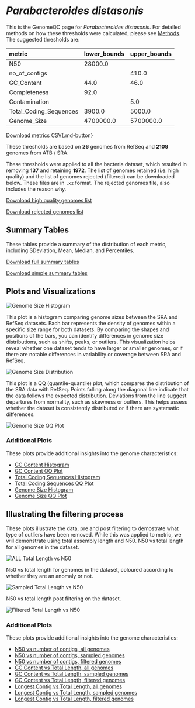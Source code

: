 # *Parabacteroides distasonis*

This is the GenomeQC page for *Parabacteroides distasonis*. For detailed methods on how these thresholds were calculated, please see [Methods](../../methods.md).
The suggested thresholds are: 

| metric                 | lower_bounds   | upper_bounds   |
|:-----------------------|:---------------|:---------------|
| N50                    | 28000.0        |                |
| no_of_contigs          |                | 410.0          |
| GC_Content             | 44.0           | 46.0           |
| Completeness           | 92.0           |                |
| Contamination          |                | 5.0            |
| Total_Coding_Sequences | 3900.0         | 5000.0         |
| Genome_Size            | 4700000.0      | 5700000.0      |

[Download metrics CSV](Parabacteroides_distasonis_metrics.csv){.md-button}


These thresholds are based on **26** genomes from RefSeq and **2109** genomes from ATB / SRA.

These thresholds were applied to all the bacteria dataset, which resulted in removing **137** and retaining **1972**.
The list of genomes retained (i.e. high quality) and the list of genomes rejected (filtered) can be downloaded below. These files are in `.xz` format. The rejected genomes file, also includes the reason why.

[Download high quality genomes list](Parabacteroides_distasonis_high_quality_genomes.csv.xz)


[Download rejected genomes list](Parabacteroides_distasonis_filtered_out_genomes.csv.xz)



## Summary Tables
These tables provide a summary of the distribution of each metric, including SDeviation, Mean, Median, and Percentiles.

[Download full summary tables](summary.csv)

[Download simple summary tables](selected_summary.csv)

## Plots and Visualizations

![Genome Size Histogram](Genome_Size_refseq_histogram_kde.png)

This plot is a histogram comparing genome sizes between the SRA and RefSeq datasets. Each bar represents the density of genomes within a specific size range for both datasets. By comparing the shapes and positions of the bars, you can identify differences in genome size distributions, such as shifts, peaks, or outliers. This visualization helps reveal whether one dataset tends to have larger or smaller genomes, or if there are notable differences in variability or coverage between SRA and RefSeq.

![Genome Size Distribution](Genome_Size_refseq_histogram_kde.png)

This plot is a QQ (quantile-quantile) plot, which compares the distribution of the SRA data with RefSeq. Points falling along the diagonal line indicate that the data follows the expected distribution. Deviations from the line suggest departures from normality, such as skewness or outliers. This helps assess whether the dataset is consistently distributed or if there are systematic differences.

![Genome Size QQ Plot](Genome_Size_refseq_qqplot.png)

### Additional Plots

These plots provide additional insights into the genome characteristics:

- [GC Content Histogram](GC_Content_refseq_histogram_kde.png)
- [GC Content QQ Plot](GC_Content_refseq_qqplot.png)
- [Total Coding Sequences Histogram](Total_Coding_Sequences_refseq_histogram_kde.png)
- [Total Coding Sequences QQ Plot](Total_Coding_Sequences_refseq_qqplot.png)
- [Genome Size Histogram](Genome_Size_refseq_histogram_kde.png)
- [Genome Size QQ Plot](Genome_Size_refseq_qqplot.png)
## Illustrating the filtering process
These plots illustrate the data, pre and post filtering to demostrate what type of outliers have been removed. While this was applied to metric, we will demonstrate using total assembly length and N50.
N50 vs total length for all genomes in the dataset.

![ALL Total Length vs N50](Parabacteroides_distasonis_all_total_length_N50.png)

N50 vs total length for genomes in the dataset, coloured according to whether they are an anomaly or not.

![Sampled Total Length vs N50](Parabacteroides_distasonis_sample_total_length_N50.png)

N50 vs total length post filtering on the dataset.

![Filtered Total Length vs N50](Parabacteroides_distasonis_filt_total_length_N50.png)

### Additional Plots

These plots provide additional insights into the genome characteristics:

- [N50 vs number of contigs, all genomes](Parabacteroides_distasonis_all_N50_number.png)
- [N50 vs number of contigs, sampled genomes](Parabacteroides_distasonis_sample_N50_number.png)
- [N50 vs number of contigs, filtered genomes](Parabacteroides_distasonis_filt_N50_number.png)
- [GC Content vs Total Length, all genomes](Parabacteroides_distasonis_all_total_length_GC_Content.png)
- [GC Content vs Total Length, sampled genomes](Parabacteroides_distasonis_sample_total_length_GC_Content.png)
- [GC Content vs Total Length, filtered genomes](Parabacteroides_distasonis_filt_total_length_GC_Content.png)
- [Longest Contig vs Total Length, all genomes](Parabacteroides_distasonis_all_total_length_longest.png)
- [Longest Contig vs Total Length, sampled genomes](Parabacteroides_distasonis_sample_total_length_longest.png)
- [Longest Contig vs Total Length, filtered genomes](Parabacteroides_distasonis_filt_total_length_longest.png)
